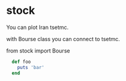 # stock
You can plot Iran tsetmc.

with Bourse class you can connect to tsetmc.

from stock import Bourse

```ruby
  def foo
    puts 'bar'
  end
```

